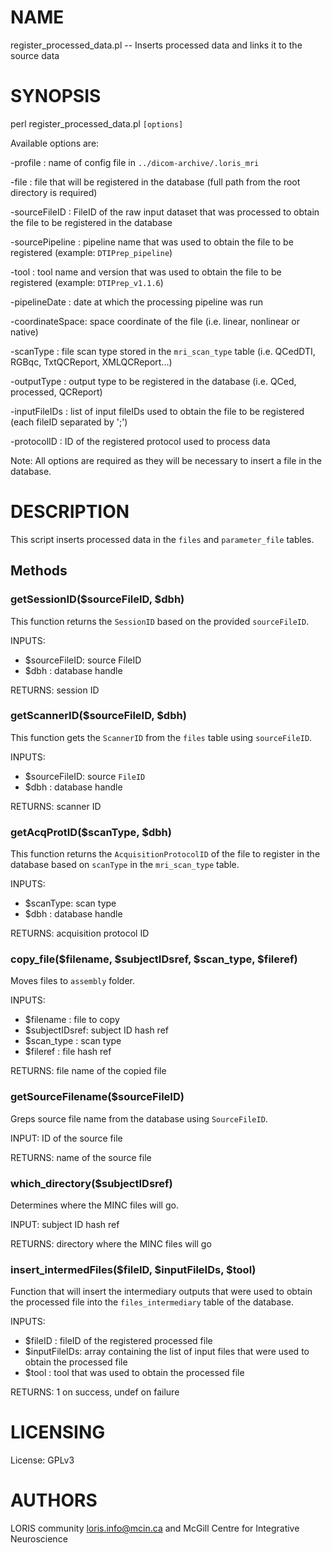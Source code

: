 # NAME

register\_processed\_data.pl -- Inserts processed data and links it to the source
data

# SYNOPSIS

perl register\_processed\_data.pl `[options]`

Available options are:

\-profile        : name of config file in `../dicom-archive/.loris_mri`

\-file           : file that will be registered in the database
                   (full path from the root directory is required)

\-sourceFileID   : FileID of the raw input dataset that was processed
                   to obtain the file to be registered in the database

\-sourcePipeline : pipeline name that was used to obtain the file to be
                   registered (example: `DTIPrep_pipeline`)

\-tool           : tool name and version that was used to obtain the
                   file to be registered (example: `DTIPrep_v1.1.6`)

\-pipelineDate   : date at which the processing pipeline was run

\-coordinateSpace: space coordinate of the file
                   (i.e. linear, nonlinear or native)

\-scanType       : file scan type stored in the `mri_scan_type` table
                   (i.e. QCedDTI, RGBqc, TxtQCReport, XMLQCReport...)

\-outputType     : output type to be registered in the database
                   (i.e. QCed, processed, QCReport)

\-inputFileIDs   : list of input fileIDs used to obtain the file to
                   be registered (each fileID separated by ';')

\-protocolID     : ID of the registered protocol used to process data

Note: All options are required as they will be necessary to insert a file in
the database.

# DESCRIPTION

This script inserts processed data in the `files` and `parameter_file` tables.

## Methods

### getSessionID($sourceFileID, $dbh)

This function returns the `SessionID` based on the provided `sourceFileID`.

INPUTS:
  - $sourceFileID: source FileID
  - $dbh         : database handle

RETURNS: session ID

### getScannerID($sourceFileID, $dbh)

This function gets the `ScannerID` from the `files` table using
`sourceFileID`.

INPUTS:
  - $sourceFileID: source `FileID`
  - $dbh         : database handle

RETURNS: scanner ID

### getAcqProtID($scanType, $dbh)

This function returns the `AcquisitionProtocolID` of the file to register in
the database based on `scanType` in the `mri_scan_type` table.

INPUTS:
  - $scanType: scan type
  - $dbh     : database handle

RETURNS: acquisition protocol ID

### copy\_file($filename, $subjectIDsref, $scan\_type, $fileref)

Moves files to `assembly` folder.

INPUTS:
  - $filename     : file to copy
  - $subjectIDsref: subject ID hash ref
  - $scan\_type    : scan type
  - $fileref      : file hash ref

RETURNS: file name of the copied file

### getSourceFilename($sourceFileID)

Greps source file name from the database using `SourceFileID`.

INPUT: ID of the source file

RETURNS: name of the source file

### which\_directory($subjectIDsref)

Determines where the MINC files will go.

INPUT: subject ID hash ref

RETURNS: directory where the MINC files will go

### insert\_intermedFiles($fileID, $inputFileIDs, $tool)

Function that will insert the intermediary outputs that were used to obtain the
processed file into the `files_intermediary` table of the database.

INPUTS:
  - $fileID      : fileID of the registered processed file
  - $inputFileIDs: array containing the list of input files that were
                    used to obtain the processed file
  - $tool        : tool that was used to obtain the processed file

RETURNS: 1 on success, undef on failure

# LICENSING

License: GPLv3

# AUTHORS

LORIS community <loris.info@mcin.ca> and McGill Centre for Integrative Neuroscience
